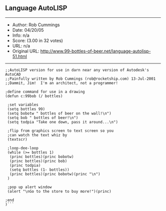 
## Language AutoLISP ##
---
- Author: Rob Cummings
- Date: 04/20/05
- Info: n/a
- Score:  (3.00 in 32 votes)
- URL: n/a
- Original URL: http://www.99-bottles-of-beer.net/language-autolisp-51.html
---

```;;99 Bottles of Beer on the Wall
;;AutoLISP version for use in darn near any version of Autodesk's AutoCAD 
;;Painfully written by Rob Cummings (rob@rocketship.com) 13-Jul-2001
;;Dammit, Jim!  I'm an architect, not a programmer!

;define command for use in a drawing
(defun c:99bob (/ bottles)

 ;set variables
 (setq bottles 99)
 (setq bobotw " bottles of beer on the wall!\n")
 (setq bob " bottles of beer!\n")
 (setq todpia "Take one down, pass it around...\n")
 
 ;flip from graphics screen to text screen so you
 ;can watch the text whiz by
 (textscr) 
 
 ;loop-dee-loop
 (while (>= bottles 1)
  (princ bottles)(princ bobotw)
  (princ bottles)(princ bob)
  (princ todpia)
  (setq bottles (1- bottles))
  (princ bottles)(princ bobotw)(princ "\n")
 )
 
 ;pop up alert window
 (alert "\nGo to the store to buy more!")(princ)

;end
)```